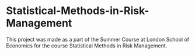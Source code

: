 # Statistical-Methods-in-Risk-Management
This project was made as a part of the Summer Course at London School of Economics for the course Statistical Methods in Risk Management.
